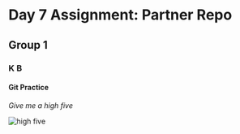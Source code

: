 # Day 7 Assignment: Partner Repo
## Group 1
### K  B
#### Git Practice

_Give me a high five_

![high five](https://wonderopolis.org/wp-content/uploads/2012/04/High-Five_shutterstock_11689066.jpg)